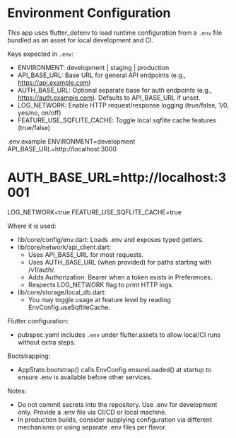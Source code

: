 # Environment Configuration

This app uses flutter_dotenv to load runtime configuration from a `.env` file bundled as an asset for local development and CI.

Keys expected in `.env`:
- ENVIRONMENT: development | staging | production
- API_BASE_URL: Base URL for general API endpoints (e.g., https://api.example.com)
- AUTH_BASE_URL: Optional separate base for auth endpoints (e.g., https://auth.example.com). Defaults to API_BASE_URL if unset.
- LOG_NETWORK: Enable HTTP request/response logging (true/false, 1/0, yes/no, on/off)
- FEATURE_USE_SQFLITE_CACHE: Toggle local sqflite cache features (true/false)

.env.example
ENVIRONMENT=development
API_BASE_URL=http://localhost:3000
# AUTH_BASE_URL=http://localhost:3001
LOG_NETWORK=true
FEATURE_USE_SQFLITE_CACHE=true

Where it is used:
- lib/core/config/env.dart: Loads .env and exposes typed getters.
- lib/core/network/api_client.dart:
  - Uses API_BASE_URL for most requests.
  - Uses AUTH_BASE_URL (when provided) for paths starting with /v1/auth/.
  - Adds Authorization: Bearer <token> when a token exists in Preferences.
  - Respects LOG_NETWORK flag to print HTTP logs.
- lib/core/storage/local_db.dart:
  - You may toggle usage at feature level by reading EnvConfig.useSqfliteCache.

Flutter configuration:
- pubspec.yaml includes `.env` under flutter.assets to allow local/CI runs without extra steps.

Bootstrapping:
- AppState.bootstrap() calls EnvConfig.ensureLoaded() at startup to ensure .env is available before other services.

Notes:
- Do not commit secrets into the repository. Use .env for development only. Provide a .env file via CI/CD or local machine.
- In production builds, consider supplying configuration via different mechanisms or using separate .env files per flavor.
